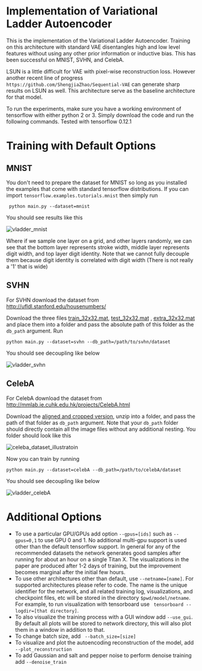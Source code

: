 # Implementation of Variational Ladder Autoencoder



This is the implementation of the Variational Ladder Autoencoder. Training on this architecture with standard VAE disentangles high and low level features without using any other prior information or inductive bias. This has been successful on MNIST, SVHN, and CelebA. 

LSUN is a little difficult for VAE with pixel-wise reconstruction loss. However another recent line of progress ```https://github.com/ShengjiaZhao/Sequential-VAE``` can generate sharp results on LSUN as well. This architecture serve as the baseline architecture for that model.

To run the experiments, make sure you have a working environment of tensorflow with either python 2 or 3. Simply download the code and run the following commands. Tested with tensorflow 0.12.1

# Training with Default Options

## MNIST

You don't need to prepare the dataset for MNIST so long as you installed the examples that come with standard tensorflow distributions. If you can import ```tensorflow.examples.tutorials.mnist``` then simply run 

``` python main.py --dataset=mnist```

You should see results like this

![vladder_mnist](plots/vladder_mnist.png)

Where if we sample one layer on a grid, and other layers randomly, we can see that the bottom layer represents stroke width, middle layer represents digit width, and top layer digit identity. Note that we cannot fully decouple them because digit identity is correlated with digit width (There is not really a '1' that is wide)

## SVHN

For SVHN download the dataset from http://ufldl.stanford.edu/housenumbers/

Download the three files [train_32x32.mat](http://ufldl.stanford.edu/housenumbers/train_32x32.mat), [test_32x32.mat](http://ufldl.stanford.edu/housenumbers/test_32x32.mat) , [extra_32x32.mat](http://ufldl.stanford.edu/housenumbers/extra_32x32.mat) and place them into a folder and pass the absolute path of this folder as the ```db_path``` argument. Run 

``` python main.py --dataset=svhn --db_path=/path/to/svhn/dataset ```

You should see decoupling like below

![vladder_svhn](plots/vladder_svhn.png)

## CelebA

For CelebA download the dataset from http://mmlab.ie.cuhk.edu.hk/projects/CelebA.html

Download the [aligned and cropped version](https://drive.google.com/open?id=0B7EVK8r0v71pbWNEUjJKdDQ3dGc), unzip into a folder, and pass the path of that folder as ```db_path``` argument. Note that your ```db_path``` folder should directly contain all the image files without any additional nesting. You folder should look like this

![celeba_dataset_illustratoin](plots/celeba_dataset.png)

Now you can train by running

``` python main.py --dataset=celebA --db_path=/path/to/celebA/dataset ```

You should see decoupling like below

![vladder_celebA](plots/vladder_celebA.png)

# Additional Options

- To use a particular GPU/GPUs add option ```--gpus=[ids]``` such as ```--gpus=0,1``` to use GPU 0 and 1. No additional multi-gpu support is used other than the default tensorflow support. In general for any of the recommended datasets the network generates good samples after running for about an hour on a single Titan X. The visualizations in the paper are produced after 1-2 days of training, but the improvement becomes marginal after the initial few hours. 
- To use other architectures other than default, use ```--netname=[name]```. For supported architectures please refer to code. The name is the unique identifier for the network, and all related training log, visualizations, and checkpoint files, etc will be stored in the directory ```$pwd/model/netname```. For example, to run visualization with tensorboard use ``` tensorboard --logdir=[that directory]```.
- To also visualize the training process with a GUI window add ```--use_gui```. By default all plots will be stored to network directory, this will also plot them in a window in addition to that.
- To change batch size, add ``` --batch_size=[size]```
- To visualize and plot the autoencoding reconstruction of the model, add ```--plot_reconstruction```
- To add Gaussian and salt and pepper noise to perform denoise training add ```--denoise_train```